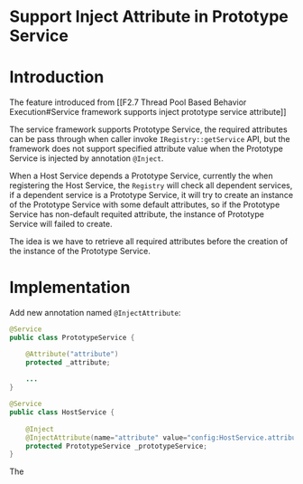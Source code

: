 Support Inject Attribute in Prototype Service
===
# Introduction
The feature introduced from [[F2.7 Thread Pool Based Behavior Execution#Service framework supports inject prototype service attribute]]

The service framework supports Prototype Service, the required attributes can be pass through when caller invoke `IRegistry::getService` API, but the framework does not support specified attribute value when the Prototype Service is injected by annotation `@Inject`.

When a Host Service depends a Prototype Service, currently the when registering the Host Service, the `Registry` will check all dependent services, if a dependent service is a Prototype Service, it will try to create an instance of the Prototype Service with some default attributes, so if the Prototype Service has non-default requited attribute, the instance of Prototype Service will failed to create.

The idea is we have to retrieve all required attributes before the creation of the instance of the Prototype Service.

# Implementation

Add new annotation named `@InjectAttribute`:

```java
@Service
public class PrototypeService {

	@Attribute("attribute")
	protected _attribute;
	
	...
}

@Service
public class HostService {
	
	@Inject
	@InjectAttribute(name="attribute" value="config:HostService.attribute")
	protected PrototypeService _prototypeService;
}
```

The 